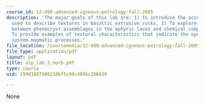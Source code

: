 ```yaml
---
course_id: 12-490-advanced-igneous-petrology-fall-2005
description: 'The major goals of this lab are: 1) To introduce the accepted terms
  used to describe textures in basaltic extrusive rocks, 2) To explore the relationship
  between phenocryst assemblages in the aphyric lavas and chemical composition, 3)
  To provide examples of textural characteristics that indicate the operation of open
  system magmatic processes.'
file_location: /coursemedia/12-490-advanced-igneous-petrology-fall-2005/199d1887980218bf5c04c4006c286830_aip_lab_3_morb.pdf
file_type: application/pdf
layout: pdf
title: aip_lab_3_morb.pdf
type: course
uid: 199d1887980218bf5c04c4006c286830

---
```

None